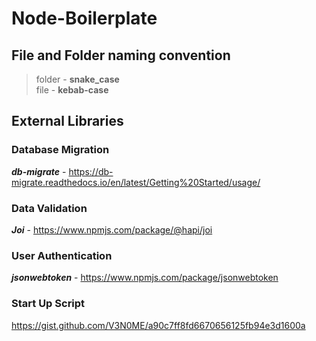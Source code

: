 # Node-Boilerplate

## File and Folder naming convention

> folder - **snake_case**  
> file - **kebab-case**

## External Libraries

### Database Migration

**_db-migrate_** - https://db-migrate.readthedocs.io/en/latest/Getting%20Started/usage/

### Data Validation

**_Joi_** - https://www.npmjs.com/package/@hapi/joi

### User Authentication

**_jsonwebtoken_** - https://www.npmjs.com/package/jsonwebtoken

### Start Up Script

https://gist.github.com/V3N0ME/a90c7ff8fd6670656125fb94e3d1600a

